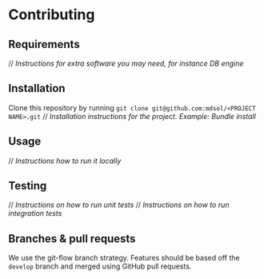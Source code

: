 # Contributing

## Requirements
// _Instructions for extra software you may need, for instance DB engine_


## Installation
Clone this repository by running `git clone git@github.com:mdsol/<PROJECT NAME>.git`
// _Installation instructions for the project. Example: Bundle install_


## Usage
// _Instructions how to run it locally_


## Testing
// _Instructions on how to run unit tests_
// _Instructions on how to run integration tests_

## Branches & pull requests
We use the git-flow branch strategy. Features should be based off the `develop` branch and merged using GitHub pull requests.

